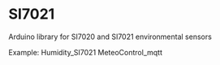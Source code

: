SI7021
======

Arduino library for SI7020 and SI7021 environmental sensors

Example:
  Humidity_SI7021
  MeteoControl_mqtt

